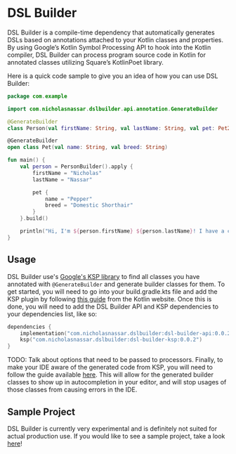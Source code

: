 # DSL Builder

DSL Builder is a compile-time dependency that automatically generates DSLs based on annotations attached to your Kotlin
classes and properties. By using Google’s Kotlin Symbol Processing API to hook into the Kotlin compiler, DSL Builder can
process program source code in Kotlin for annotated classes utilizing Square’s KotlinPoet library.

Here is a quick code sample to give you an idea of how you can use DSL Builder:

```kotlin
package com.example

import com.nicholasnassar.dslbuilder.api.annotation.GenerateBuilder

@GenerateBuilder
class Person(val firstName: String, val lastName: String, val pet: Pet2)

@GenerateBuilder
open class Pet(val name: String, val breed: String)

fun main() {
    val person = PersonBuilder().apply {
        firstName = "Nicholas"
        lastName = "Nassar"

        pet {
            name = "Pepper"
            breed = "Domestic Shorthair"
        }
    }.build()

    println("Hi, I'm ${person.firstName} ${person.lastName}! I have a cat called ${person.pet.name}!")
}
```

## Usage

DSL Builder use's [Google's KSP library](https://github.com/google/ksp) to find all classes you have annotated
with ```@GenerateBuilder``` and generate builder classes for them. To get started, you will need to go into your
build.gradle.kts file and add the KSP plugin by
following [this guide](https://kotlinlang.org/docs/ksp-quickstart.html#use-your-own-processor-in-a-project) from the
Kotlin
website. Once this is done, you will need to add the DSL Builder API and KSP dependencies to your dependencies list,
like so:

```kotlin
dependencies {
    implementation("com.nicholasnassar.dslbuilder:dsl-builder-api:0.0.2")
    ksp("com.nicholasnassar.dslbuilder:dsl-builder-ksp:0.0.2")
}
```

TODO: Talk about options that need to be passed to processors.
Finally, to make your IDE aware of the generated code from KSP, you will need to follow the guide
available [here](https://kotlinlang.org/docs/ksp-quickstart.html#make-ide-aware-of-generated-code). This
will allow for the generated builder classes to show up in autocompletion in your editor, and will stop usages of those
classes from causing errors in the IDE.

## Sample Project

DSL Builder is currently very experimental and is definitely not suited for actual production use. If you would like to
see a sample project, take a look [here](https://github.com/niccholaspage/dsl-builder-sample/)!